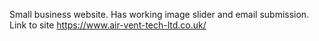 Small business website. Has working image slider and email submission. Link to site https://www.air-vent-tech-ltd.co.uk/
